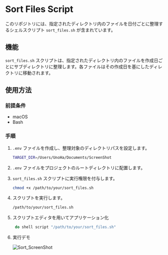 # Sort Files Script

このリポジトリには、指定されたディレクトリ内のファイルを日付ごとに整理するシェルスクリプト `sort_files.sh` が含まれています。

## 機能

`sort_files.sh` スクリプトは、指定されたディレクトリ内のファイルを作成日ごとにサブディレクトリに整理します。各ファイルはその作成日を基にしたディレクトリに移動されます。

## 使用方法

### 前提条件

- macOS
- Bash

### 手順

1. `.env` ファイルを作成し、整理対象のディレクトリパスを設定します。

    ```sh
    TARGET_DIR=/Users/UnoHa/Documents/ScreenShot
    ```

2. `.env` ファイルをプロジェクトのルートディレクトリに配置します。

3. `sort_files.sh` スクリプトに実行権限を付与します。

    ```sh
    chmod +x /path/to/your/sort_files.sh
    ```

4. スクリプトを実行します。

    ```sh
    /path/to/your/sort_files.sh
    ```

5. スクリプトエディタを用いてアプリケーション化
   
   ```sh
    do shell script "/path/to/your/sort_files.sh"
    ```

6. 実行デモ
   
   ![Sort_ScreenShot](https://github.com/user-attachments/assets/890a14da-5ac9-4884-9394-b0f015105f16)
